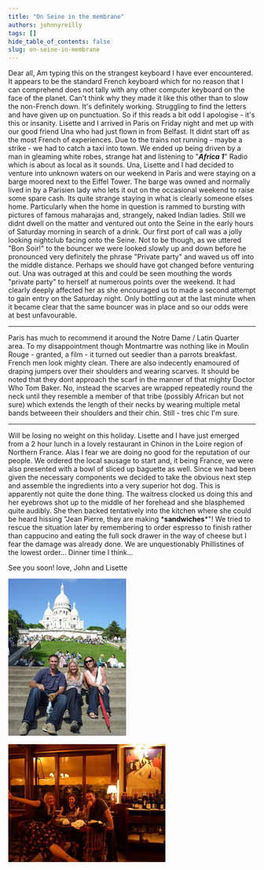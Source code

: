 ```yaml
---
title: "On Seine in the membrane"
authors: johnnyreilly
tags: []
hide_table_of_contents: false
slug: on-seine-in-membrane
---
```

Dear all, Am typing this on the strangest keyboard I have ever encountered. It appears to be the standard French keyboard which for no reason that I can comprehend does not tally with any other computer keyboard on the face of the planet. Can't think why they made it like this other than to slow the non-French down. It's definitely working. Struggling to find the letters and have given up on punctuation. So if this reads a bit odd I apologise - it's this or insanity. Lisette and I arrived in Paris on Friday night and met up with our good friend Una who had just flown in from Belfast. It didnt start off as the most French of experiences. Due to the trains not running - maybe a strike - we had to catch a taxi into town. We ended up being driven by a man in gleaming white robes, strange hat and listening to "***Africa 1***" Radio which is about as local as it sounds. Una, Lisette and I had decided to venture into unknown waters on our weekend in Paris and were staying on a barge moored next to the Eiffel Tower. The barge was owned and normally lived in by a Parisien lady who lets it out on the occasional weekend to raise some spare cash. Its quite strange staying in what is clearly someone elses home. Particularly when the home in question is rammed to bursting with pictures of famous maharajas and, strangely, naked Indian ladies. Still we didnt dwell on the matter and ventured out onto the Seine in the early hours of Saturday morning in search of a drink. Our first port of call was a jolly looking nightclub facing onto the Seine. Not to be though, as we uttered "Bon Soir!" to the bouncer we were looked slowly up and down before he pronounced very definitely the phrase "Private party" and waved us off into the middle distance. Perhaps we should have got changed before venturing out. Una was outraged at this and could be seen mouthing the words "private party" to herself at numerous points over the weekend. It had clearly deeply affected her as she encouraged us to made a second attempt to gain entry on the Saturday night. Only bottling out at the last minute when it became clear that the same bouncer was in place and so our odds were at best unfavourable.

---

 Paris has much to recommend it around the Notre Dame / Latin Quarter area. To my disappointment though Montmartre was nothing like in Moulin Rouge - granted, a film - it turned out seedier than a parrots breakfast. French men look mighty clean. There are also indecently enamoured of draping jumpers over their shoulders and wearing scarves. It should be noted that they dont approach the scarf in the manner of that mighty Doctor Who Tom Baker. No, instead the scarves are wrapped repeatedly round the neck until they resemble a member of that tribe (possibly African but not sure) which extends the length of their necks by wearing multiple metal bands betweeen their shoulders and their chin. Still - tres chic I'm sure.
 
 ---

 Will be losing no weight on this holiday. Lisette and I have just emerged from a 2 hour lunch in a lovely restaurant in Chinon in the Loire region of Northern France. Alas I fear we are doing no good for the reputation of our people. We ordered the local sausage to start and, it being France, we were also presented with a bowl of sliced up baguette as well. Since we had been given the necessary components we decided to take the obvious next step and assemble the ingredients into a very superior hot dog. This is apparently not quite the done thing. The waitress clocked us doing this and her eyebrows shot up to the middle of her forehead and she blasphemed quite audibly. She then backed tentatively into the kitchen where she could be heard hissing "Jean Pierre, they are making \***sandwiches**\*"! We tried to rescue the situation later by remembering to order espresso to finish rather than cappucino and eating the full sock drawer in the way of cheese but I fear the damage was already done. We are unquestionably Phillistines of the lowest order... Dinner time I think... 
 
 See you soon! love, John and Lisette
 
![](P1010890.JPG)

![](P1010880.JPG)


